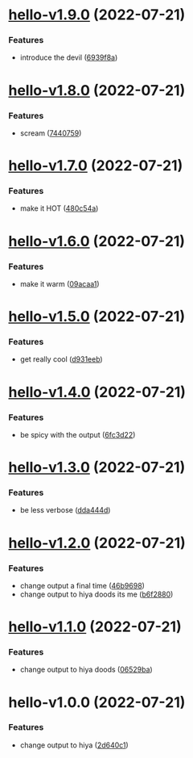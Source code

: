 # [hello-v1.9.0](https://github.com/justinawrey/release-poc/compare/hello-v1.8.0...hello-v1.9.0) (2022-07-21)


### Features

* introduce the devil ([6939f8a](https://github.com/justinawrey/release-poc/commit/6939f8a409690cd618d29cd120f6b680fdde2f43))

# [hello-v1.8.0](https://github.com/justinawrey/release-poc/compare/hello-v1.7.0...hello-v1.8.0) (2022-07-21)


### Features

* scream ([7440759](https://github.com/justinawrey/release-poc/commit/744075964a9edab191adb8e318ee935754923911))

# [hello-v1.7.0](https://github.com/justinawrey/release-poc/compare/hello-v1.6.0...hello-v1.7.0) (2022-07-21)


### Features

* make it HOT ([480c54a](https://github.com/justinawrey/release-poc/commit/480c54a4b306b6ba51f7db9b19440538ea5997a2))

# [hello-v1.6.0](https://github.com/justinawrey/release-poc/compare/hello-v1.5.0...hello-v1.6.0) (2022-07-21)


### Features

* make it warm ([09acaa1](https://github.com/justinawrey/release-poc/commit/09acaa11b43d0c5b58ae10f2ac69e5cd26e6fe59))

# [hello-v1.5.0](https://github.com/justinawrey/release-poc/compare/hello-v1.4.0...hello-v1.5.0) (2022-07-21)


### Features

* get really cool ([d931eeb](https://github.com/justinawrey/release-poc/commit/d931eeb40bf7ad31b6902035b7ba250da2e663e3))

# [hello-v1.4.0](https://github.com/justinawrey/release-poc/compare/hello-v1.3.0...hello-v1.4.0) (2022-07-21)


### Features

* be spicy with the output ([6fc3d22](https://github.com/justinawrey/release-poc/commit/6fc3d222000086de22e0a88f9f0c6c58b41044d0))

# [hello-v1.3.0](https://github.com/justinawrey/release-poc/compare/hello-v1.2.0...hello-v1.3.0) (2022-07-21)


### Features

* be less verbose ([dda444d](https://github.com/justinawrey/release-poc/commit/dda444deb3e4669f497a60de8fc3aa37c848361e))

# [hello-v1.2.0](https://github.com/justinawrey/release-poc/compare/hello-v1.1.0...hello-v1.2.0) (2022-07-21)


### Features

* change output a final time ([46b9698](https://github.com/justinawrey/release-poc/commit/46b9698d6144ce36a0aceaf6303072a2b97224bb))
* change output to hiya doods its me ([b6f2880](https://github.com/justinawrey/release-poc/commit/b6f288029fcd6a48bd4641bdbe461ee2e6cb1499))

# [hello-v1.1.0](https://github.com/justinawrey/release-poc/compare/hello-v1.0.0...hello-v1.1.0) (2022-07-21)


### Features

* change output to hiya doods ([06529ba](https://github.com/justinawrey/release-poc/commit/06529ba17dd6fbbaf3247ea4c8c5f5fbfd9bb58d))

# hello-v1.0.0 (2022-07-21)


### Features

* change output to hiya ([2d640c1](https://github.com/justinawrey/release-poc/commit/2d640c162278aa884ebb446a0d86cfde415e4e2a))
